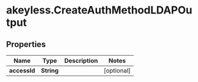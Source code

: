 # akeyless.CreateAuthMethodLDAPOutput

## Properties

Name | Type | Description | Notes
------------ | ------------- | ------------- | -------------
**accessId** | **String** |  | [optional] 


